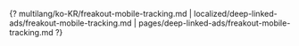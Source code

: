{? multilang/ko-KR/freakout-mobile-tracking.md | localized/deep-linked-ads/freakout-mobile-tracking.md | pages/deep-linked-ads/freakout-mobile-tracking.md ?}
